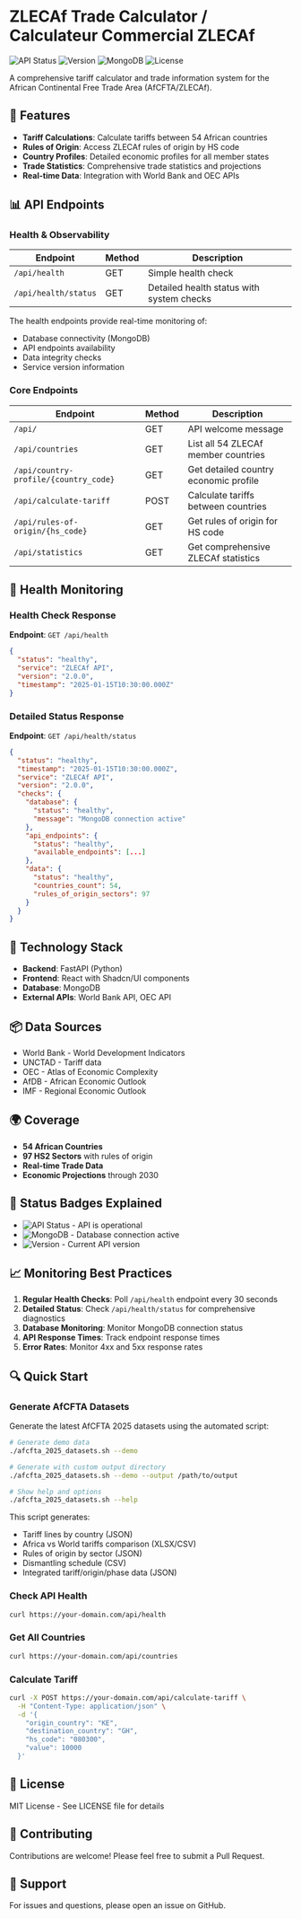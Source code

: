 # ZLECAf Trade Calculator / Calculateur Commercial ZLECAf

![API Status](https://img.shields.io/badge/API-Online-success)
![Version](https://img.shields.io/badge/version-2.0.0-blue)
![MongoDB](https://img.shields.io/badge/MongoDB-Connected-green)
![License](https://img.shields.io/badge/license-MIT-orange)

A comprehensive tariff calculator and trade information system for the African Continental Free Trade Area (AfCFTA/ZLECAf).

## 🚀 Features

- **Tariff Calculations**: Calculate tariffs between 54 African countries
- **Rules of Origin**: Access ZLECAf rules of origin by HS code
- **Country Profiles**: Detailed economic profiles for all member states
- **Trade Statistics**: Comprehensive trade statistics and projections
- **Real-time Data**: Integration with World Bank and OEC APIs

## 📊 API Endpoints

### Health & Observability

| Endpoint | Method | Description |
|----------|--------|-------------|
| `/api/health` | GET | Simple health check |
| `/api/health/status` | GET | Detailed health status with system checks |

The health endpoints provide real-time monitoring of:
- Database connectivity (MongoDB)
- API endpoints availability
- Data integrity checks
- Service version information

### Core Endpoints

| Endpoint | Method | Description |
|----------|--------|-------------|
| `/api/` | GET | API welcome message |
| `/api/countries` | GET | List all 54 ZLECAf member countries |
| `/api/country-profile/{country_code}` | GET | Get detailed country economic profile |
| `/api/calculate-tariff` | POST | Calculate tariffs between countries |
| `/api/rules-of-origin/{hs_code}` | GET | Get rules of origin for HS code |
| `/api/statistics` | GET | Get comprehensive ZLECAf statistics |

## 🏥 Health Monitoring

### Health Check Response

**Endpoint**: `GET /api/health`

```json
{
  "status": "healthy",
  "service": "ZLECAf API",
  "version": "2.0.0",
  "timestamp": "2025-01-15T10:30:00.000Z"
}
```

### Detailed Status Response

**Endpoint**: `GET /api/health/status`

```json
{
  "status": "healthy",
  "timestamp": "2025-01-15T10:30:00.000Z",
  "service": "ZLECAf API",
  "version": "2.0.0",
  "checks": {
    "database": {
      "status": "healthy",
      "message": "MongoDB connection active"
    },
    "api_endpoints": {
      "status": "healthy",
      "available_endpoints": [...]
    },
    "data": {
      "status": "healthy",
      "countries_count": 54,
      "rules_of_origin_sectors": 97
    }
  }
}
```

## 🔧 Technology Stack

- **Backend**: FastAPI (Python)
- **Frontend**: React with Shadcn/UI components
- **Database**: MongoDB
- **External APIs**: World Bank API, OEC API

## 📦 Data Sources

- World Bank - World Development Indicators
- UNCTAD - Tariff data
- OEC - Atlas of Economic Complexity
- AfDB - African Economic Outlook
- IMF - Regional Economic Outlook

## 🌍 Coverage

- **54 African Countries**
- **97 HS2 Sectors** with rules of origin
- **Real-time Trade Data**
- **Economic Projections** through 2030

## 🚦 Status Badges Explained

- ![API Status](https://img.shields.io/badge/API-Online-success) - API is operational
- ![MongoDB](https://img.shields.io/badge/MongoDB-Connected-green) - Database connection active
- ![Version](https://img.shields.io/badge/version-2.0.0-blue) - Current API version

## 📈 Monitoring Best Practices

1. **Regular Health Checks**: Poll `/api/health` endpoint every 30 seconds
2. **Detailed Status**: Check `/api/health/status` for comprehensive diagnostics
3. **Database Monitoring**: Monitor MongoDB connection status
4. **API Response Times**: Track endpoint response times
5. **Error Rates**: Monitor 4xx and 5xx response rates

## 🔍 Quick Start

### Generate AfCFTA Datasets

Generate the latest AfCFTA 2025 datasets using the automated script:

```bash
# Generate demo data
./afcfta_2025_datasets.sh --demo

# Generate with custom output directory
./afcfta_2025_datasets.sh --demo --output /path/to/output

# Show help and options
./afcfta_2025_datasets.sh --help
```

This script generates:
- Tariff lines by country (JSON)
- Africa vs World tariffs comparison (XLSX/CSV)
- Rules of origin by sector (JSON)
- Dismantling schedule (CSV)
- Integrated tariff/origin/phase data (JSON)

### Check API Health

```bash
curl https://your-domain.com/api/health
```

### Get All Countries

```bash
curl https://your-domain.com/api/countries
```

### Calculate Tariff

```bash
curl -X POST https://your-domain.com/api/calculate-tariff \
  -H "Content-Type: application/json" \
  -d '{
    "origin_country": "KE",
    "destination_country": "GH",
    "hs_code": "080300",
    "value": 10000
  }'
```

## 📝 License

MIT License - See LICENSE file for details

## 🤝 Contributing

Contributions are welcome! Please feel free to submit a Pull Request.

## 📧 Support

For issues and questions, please open an issue on GitHub.
